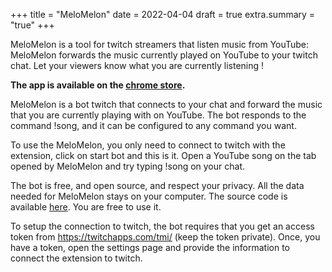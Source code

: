 +++
title = "MeloMelon"
date = 2022-04-04
draft = true
extra.summary = "true"
+++

MeloMelon is a tool for twitch streamers that listen music from YouTube: MeloMelon forwards the music currently played on YouTube to your twitch chat. Let your viewers know what you are currently listening !

<!-- more -->

**The app is available on the [chrome store](https://chrome.google.com/webstore/detail/melomelon/lcpkmhfbhdnbafjnooenpibjhailobap?hl=fr&authuser=0).**

MeloMelon is a bot twitch that connects to your chat and forward the music that you are currently playing with on YouTube. The bot responds to the command !song, and it can be configured to any command you want.

To use the MeloMelon, you only need to connect to twitch with the extension, click on start bot and this is it.  Open a YouTube song on the tab opened by MeloMelon and try typing !song on your chat.

The bot is free, and open source, and respect your privacy. All the data needed for MeloMelon stays on your computer. The source code is available [here](https://framagit.org/adfaure/melomelon). You are free to use it.

To setup the connection to twitch, the bot requires that you get an access token from https://twitchapps.com/tmi/ (keep the token private). Once, you have a token, open the settings page and provide the information to connect the extension to twitch.

